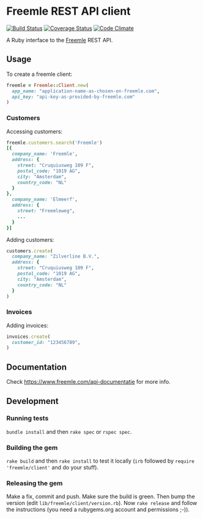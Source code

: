# Freemle REST API client

[![Build Status](https://travis-ci.org/freemle/freemle-ruby.svg)](https://travis-ci.org/freemle/freemle-ruby)
[![Coverage Status](https://coveralls.io/repos/freemle/freemle-ruby/badge.png)](https://coveralls.io/r/freemle/freemle-ruby)
[![Code Climate](https://codeclimate.com/github/freemle/freemle-ruby.png)](https://codeclimate.com/github/freemle/freemle-ruby)

A Ruby interface to the [Freemle](https://www.freemle.com/) REST API.

## Usage

To create a freemle client:
```ruby
freemle = Freemle::Client.new(
  app_name: "application-name-as-chosen-on-freemle.com",
  api_key: "api-key-as-provided-by-freemle.com"
)
```

### Customers

Accessing customers:
```ruby
freemle.customers.search('Freemle')
[{
  company_name: 'Freemle',
  address: {
    street: "Cruquiusweg 109 F",
    postal_code: "1019 AG",
    city: "Amsterdam",
    country_code: "NL"
  }
},
  company_name: 'Elmeerf',
  address: {
    street: "Freemleweg",
    ...
  }
}]
```

Adding customers:
```ruby
customers.create(
  company_name: "Zilverline B.V.",
  address: {
    street: "Cruquiusweg 109 F",
    postal_code: "1019 AG",
    city: "Amsterdam",
    country_code: "NL"
  }
)
```

### Invoices

Adding invoices:
```ruby
invoices.create(
  customer_id: "123456789",
)
```
## Documentation

Check https://www.freemle.com/api-documentatie for more info.

## Development

### Running tests

`bundle install` and then `rake spec` or `rspec spec`.

### Building the gem

`rake build` and then `rake install` to test it locally (`irb` followed
by `require 'freemle/client'` and do your stuff).

### Releasing the gem

Make a fix, commit and push. Make sure the build is green. Then bump the
version (edit `lib/freemle/client/version.rb`). Now `rake release` and follow
the instructions (you need a rubygems.org account and permissions ;-)).
